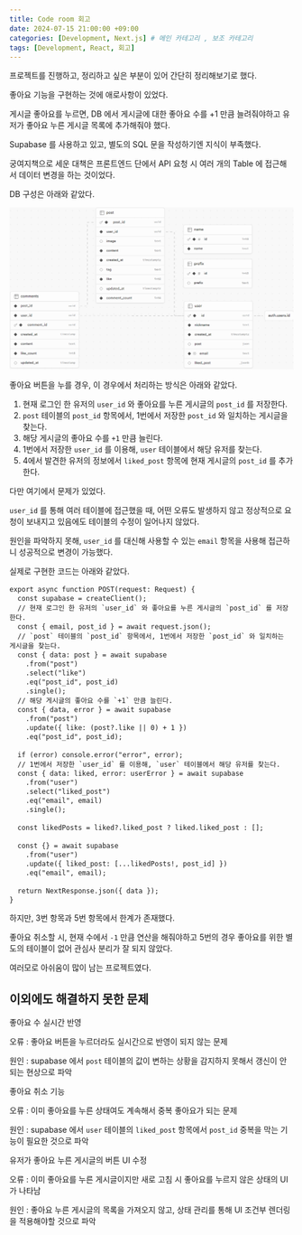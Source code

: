 ```yaml
---
title: Code room 회고
date: 2024-07-15 21:00:00 +09:00
categories: [Development, Next.js] # 메인 카테고리 , 보조 카테고리
tags: [Development, React, 회고]
---
```


프로젝트를 진행하고, 정리하고 싶은 부분이 있어 간단히 정리해보기로 했다.

좋아요 기능을 구현하는 것에 애로사항이 있었다.

게시글 좋아요를 누르면, DB 에서 게시글에 대한 좋아요 수를 +1 만큼 늘려줘야하고 유저가 좋아요 누른 게시글 목록에 추가해줘야 했다.

Supabase 를 사용하고 있고, 별도의 SQL 문을 작성하기엔 지식이 부족했다.

궁여지책으로 세운 대책은 프론트엔드 단에서 API 요청 시 여러 개의 Table 에 접근해서 데이터 변경을 하는 것이었다.

DB 구성은 아래와 같았다.

![DB Schema Visualizer](../assets/img/posts/2024-07-12-Code-room-1.png)

좋아요 버튼을 누를 경우, 이 경우에서 처리하는 방식은 아래와 같았다.

1. 현재 로그인 한 유저의 `user_id` 와 좋아요를 누른 게시글의 `post_id` 를 저장한다.
2. `post` 테이블의 `post_id` 항목에서, 1번에서 저장한 `post_id` 와 일치하는 게시글을 찾는다.
3. 해당 게시글의 좋아요 수를 `+1` 만큼 늘린다.
4. 1번에서 저장한 `user_id` 를 이용해, `user` 테이블에서 해당 유저를 찾는다.
5. 4에서 발견한 유저의 정보에서 `liked_post` 항목에 현재 게시글의 `post_id` 를 추가한다.

다만 여기에서 문제가 있었다.

`user_id` 를 통해 여러 테이블에 접근했을 때, 어떤 오류도 발생하지 않고 정상적으로 요청이 보내지고 있음에도 테이블의 수정이 일어나지 않았다.

원인을 파악하지 못해, `user_id` 를 대신해 사용할 수 있는 `email` 항목을 사용해 접근하니 성공적으로 변경이 가능했다.

실제로 구현한 코드는 아래와 같았다.

```tsx
export async function POST(request: Request) {
  const supabase = createClient();
  // 현재 로그인 한 유저의 `user_id` 와 좋아요를 누른 게시글의 `post_id` 를 저장한다.
  const { email, post_id } = await request.json();
  // `post` 테이블의 `post_id` 항목에서, 1번에서 저장한 `post_id` 와 일치하는 게시글을 찾는다.
  const { data: post } = await supabase
    .from("post")
    .select("like")
    .eq("post_id", post_id)
    .single();
  // 해당 게시글의 좋아요 수를 `+1` 만큼 늘린다.
  const { data, error } = await supabase
    .from("post")
    .update({ like: (post?.like || 0) + 1 })
    .eq("post_id", post_id);

  if (error) console.error("error", error);
  // 1번에서 저장한 `user_id` 를 이용해, `user` 테이블에서 해당 유저를 찾는다.
  const { data: liked, error: userError } = await supabase
    .from("user")
    .select("liked_post")
    .eq("email", email)
    .single();

  const likedPosts = liked?.liked_post ? liked.liked_post : [];

  const {} = await supabase
    .from("user")
    .update({ liked_post: [...likedPosts!, post_id] })
    .eq("email", email);

  return NextResponse.json({ data });
}
```

하지만, 3번 항목과 5번 항목에서 한계가 존재했다.

좋아요 취소할 시, 현재 수에서 `-1` 만큼 연산을 해줘야하고 5번의 경우 좋아요를 위한 별도의 테이블이 없어 관심사 분리가 잘 되지 않았다.

여러모로 아쉬움이 많이 남는 프로젝트였다.

## 이외에도 해결하지 못한 문제

좋아요 수 실시간 반영

오류 : 좋아요 버튼을 누르더라도 실시간으로 반영이 되지 않는 문제

원인 : supabase 에서 `post` 테이블의 값이 변하는 상황을 감지하지 못해서 갱신이 안되는 현상으로 파악

좋아요 취소 기능

오류 : 이미 좋아요를 누른 상태여도 계속해서 중복 좋아요가 되는 문제

원인 : supabase 에서 `user` 테이블의 `liked_post` 항목에서 `post_id` 중복을 막는 기능이 필요한 것으로 파악

유저가 좋아요 누른 게시글의 버튼 UI 수정

오류 : 이미 좋아요를 누른 게시글이지만 새로 고침 시 좋아요를 누르지 않은 상태의 UI 가 나타남

원인 : 좋아요 누른 게시글의 목록을 가져오지 않고, 상태 관리를 통해 UI 조건부 렌더링을 적용해야할 것으로 파악
